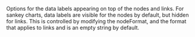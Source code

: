 Options for the data labels appearing on top of the nodes and links. For
sankey charts, data labels are visible for the nodes by default, but 
hidden for links. This is controlled by modifying the nodeFormat, and
the format that applies to links and is an empty string by default.